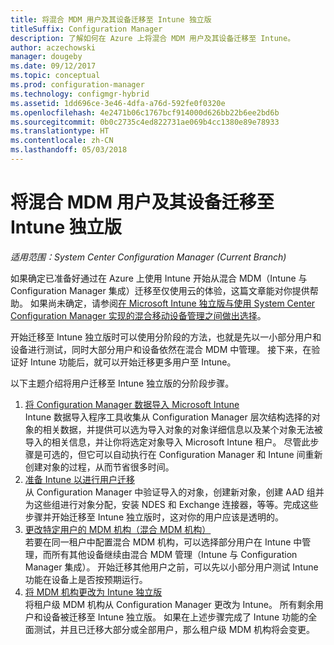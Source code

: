 ```yaml
---
title: 将混合 MDM 用户及其设备迁移至 Intune 独立版
titleSuffix: Configuration Manager
description: 了解如何在 Azure 上将混合 MDM 用户及其设备迁移至 Intune。
author: aczechowski
manager: dougeby
ms.date: 09/12/2017
ms.topic: conceptual
ms.prod: configuration-manager
ms.technology: configmgr-hybrid
ms.assetid: 1dd696ce-3e46-4dfa-a76d-592fe0f0320e
ms.openlocfilehash: 4e2471b06c1767bcf914000d626bb22b6ee2bd6b
ms.sourcegitcommit: 0b0c2735c4ed822731ae069b4cc1380e89e78933
ms.translationtype: HT
ms.contentlocale: zh-CN
ms.lasthandoff: 05/03/2018
---
```

# <a name="migrate-hybrid-mdm-users-and-devices-to-intune-standalone"></a>将混合 MDM 用户及其设备迁移至 Intune 独立版

*适用范围：System Center Configuration Manager (Current Branch)*    

如果确定已准备好通过在 Azure 上使用 Intune 开始从混合 MDM（Intune 与 Configuration Manager 集成）迁移至仅使用云的体验，这篇文章能对你提供帮助。 如果尚未确定，请参阅[在 Microsoft Intune 独立版与使用 System Center Configuration Manager 实现的混合移动设备管理之间做出选择](https://docs.microsoft.com/sccm/mdm/understand/choose-between-standalone-intune-and-hybrid-mobile-device-management)。 

开始迁移至 Intune 独立版时可以使用分阶段的方法，也就是先以一小部分用户和设备进行测试，同时大部分用户和设备依然在混合 MDM 中管理。 接下来，在验证好 Intune 功能后，就可以开始迁移更多用户至 Intune。    

以下主题介绍将用户迁移至 Intune 独立版的分阶段步骤。    
  
1.  [将 Configuration Manager 数据导入 Microsoft Intune](migrate-import-data.md)   
    Intune 数据导入程序工具收集从 Configuration Manager 层次结构选择的对象的相关数据，并提供可以选为导入对象的对象详细信息以及某个对象无法被导入的相关信息，并让你将选定对象导入 Microsoft Intune 租户。 尽管此步骤是可选的，但它可以自动执行在 Configuration Manager 和 Intune 间重新创建对象的过程，从而节省很多时间。 
2.  [准备 Intune 以进行用户迁移](migrate-prepare-intune.md)    
    从 Configuration Manager 中验证导入的对象，创建新对象，创建 AAD 组并为这些组进行对象分配，安装 NDES 和 Exchange 连接器，等等。完成这些步骤并开始迁移至 Intune 独立版时，这对你的用户应该是透明的。  
3.  [更改特定用户的 MDM 机构（混合 MDM 机构）](migrate-mixed-authority.md)    
    若要在同一租户中配置混合 MDM 机构，可以选择部分用户在 Intune 中管理，而所有其他设备继续由混合 MDM 管理（Intune 与 Configuration Manager 集成）。 开始迁移其他用户之前，可以先以小部分用户测试 Intune 功能在设备上是否按预期运行。 
4.  [将 MDM 机构更改为 Intune 独立版](change-mdm-authority.md)     
    将租户级 MDM 机构从 Configuration Manager 更改为 Intune。 所有剩余用户和设备被迁移至 Intune 独立版。 如果在上述步骤完成了 Intune 功能的全面测试，并且已迁移大部分或全部用户，那么租户级 MDM 机构将会变更。